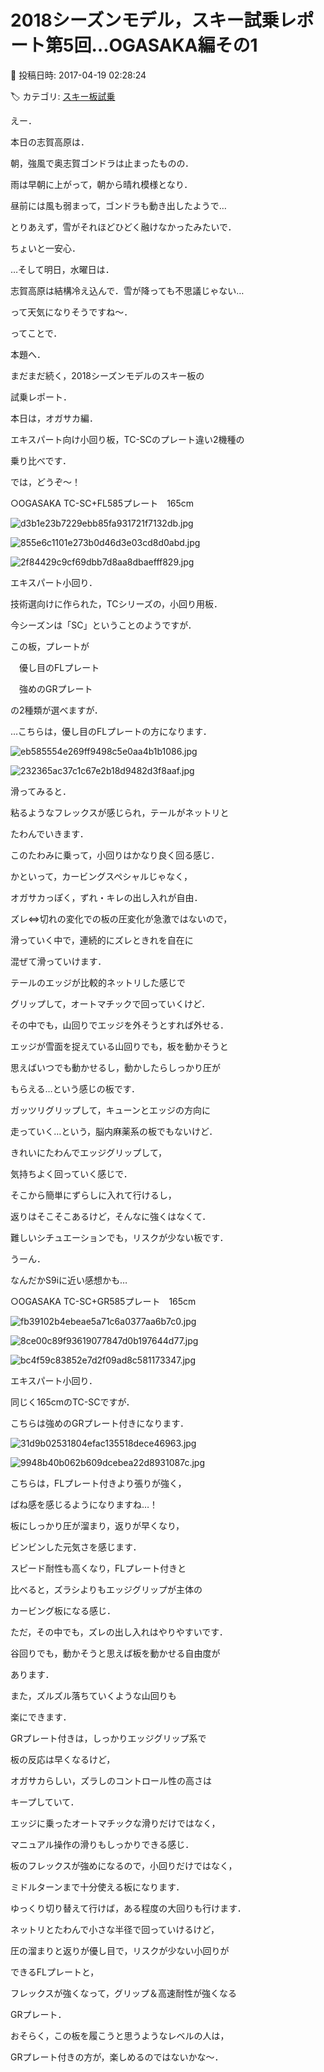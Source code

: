 # 2018シーズンモデル，スキー試乗レポート第5回…OGASAKA編その1

📅 投稿日時: 2017-04-19 02:28:24

🏷️ カテゴリ: [スキー板試乗](c0bd8048615710cee890e403a36cc9a2b.md)

えー．


本日の志賀高原は．


朝，強風で奥志賀ゴンドラは止まったものの．


雨は早朝に上がって，朝から晴れ模様となり．


昼前には風も弱まって，ゴンドラも動き出したようで…


とりあえず，雪がそれほどひどく融けなかったみたいで．


ちょいと一安心．





…そして明日，水曜日は．


志賀高原は結構冷え込んで．雪が降っても不思議じゃない…


って天気になりそうですね～．





ってことで．


本題へ．


まだまだ続く，2018シーズンモデルのスキー板の


試乗レポート．


本日は，オガサカ編．





エキスパート向け小回り板，TC-SCのプレート違い2機種の


乗り比べです．


では，どうぞ～！[]()





○OGASAKA TC-SC+FL585プレート　165cm







![d3b1e23b7229ebb85fa931721f7132db.jpg](images/d3b1e23b7229ebb85fa931721f7132db.jpg)









![855e6c1101e273b0d46d3e03cd8d0abd.jpg](images/855e6c1101e273b0d46d3e03cd8d0abd.jpg)









![2f84429c9cf69dbb7d8aa8dbaefff829.jpg](images/2f84429c9cf69dbb7d8aa8dbaefff829.jpg)







エキスパート小回り．





技術選向けに作られた，TCシリーズの，小回り用板．


今シーズンは「SC」ということのようですが．


この板，プレートが


　優し目のFLプレート


　強めのGRプレート


の2種類が選べますが．


…こちらは，優し目のFLプレートの方になります．




![eb585554e269ff9498c5e0aa4b1b1086.jpg](images/eb585554e269ff9498c5e0aa4b1b1086.jpg)









![232365ac37c1c67e2b18d9482d3f8aaf.jpg](images/232365ac37c1c67e2b18d9482d3f8aaf.jpg)







滑ってみると．


粘るようなフレックスが感じられ，テールがネットリと


たわんでいきます．


このたわみに乗って，小回りはかなり良く回る感じ．


かといって，カービングスペシャルじゃなく，


オガサカっぽく，ずれ・キレの出し入れが自由．


ズレ⇔切れの変化での板の圧変化が急激ではないので，


滑っていく中で，連続的にズレときれを自在に


混ぜて滑っていけます．





テールのエッジが比較的ネットリした感じで


グリップして，オートマチックで回っていくけど．


その中でも，山回りでエッジを外そうとすれば外せる．


エッジが雪面を捉えている山回りでも，板を動かそうと


思えばいつでも動かせるし，動かしたらしっかり圧が


もらえる…という感じの板です．





ガッツリグリップして，キューンとエッジの方向に


走っていく…という，脳内麻薬系の板でもないけど．


きれいにたわんでエッジグリップして，


気持ちよく回っていく感じで．


そこから簡単にずらしに入れて行けるし，


返りはそこそこあるけど，そんなに強くはなくて．


難しいシチュエーションでも，リスクが少ない板です．





うーん．


なんだかS9iに近い感想かも…


[]()





○OGASAKA TC-SC+GR585プレート　165cm







![fb39102b4ebeae5a71c6a0377aa6b7c0.jpg](images/fb39102b4ebeae5a71c6a0377aa6b7c0.jpg)









![8ce00c89f93619077847d0b197644d77.jpg](images/8ce00c89f93619077847d0b197644d77.jpg)









![bc4f59c83852e7d2f09ad8c581173347.jpg](images/bc4f59c83852e7d2f09ad8c581173347.jpg)







エキスパート小回り．





同じく165cmのTC-SCですが．


こちらは強めのGRプレート付きになります．




![31d9b02531804efac135518dece46963.jpg](images/31d9b02531804efac135518dece46963.jpg)









![9948b40b062b609dcebea22d8931087c.jpg](images/9948b40b062b609dcebea22d8931087c.jpg)







こちらは，FLプレート付きより張りが強く，


ばね感を感じるようになりますね…！


板にしっかり圧が溜まり，返りが早くなり，


ビンビンした元気さを感じます．


スピード耐性も高くなり，FLプレート付きと


比べると，ズラシよりもエッジグリップが主体の


カービング板になる感じ．





ただ，その中でも，ズレの出し入れはやりやすいです．


谷回りでも，動かそうと思えば板を動かせる自由度が


あります．


また，ズルズル落ちていくような山回りも


楽にできます．


GRプレート付きは，しっかりエッジグリップ系で


板の反応は早くなるけど，


オガサカらしい，ズラしのコントロール性の高さは


キープしていて．


エッジに乗ったオートマチックな滑りだけではなく，


マニュアル操作の滑りもしっかりできる感じ．





板のフレックスが強めになるので，小回りだけではなく，


ミドルターンまで十分使える板になります．


ゆっくり切り替えて行けば，ある程度の大回りも行けます．





ネットリとたわんで小さな半径で回っていけるけど，


圧の溜まりと返りが優し目で，リスクが少ない小回りが


できるFLプレートと，


フレックスが強くなって，グリップ＆高速耐性が強くなる


GRプレート．


おそらく，この板を履こうと思うようなレベルの人は，


GRプレート付きの方が，楽しめるのではないかな～．
